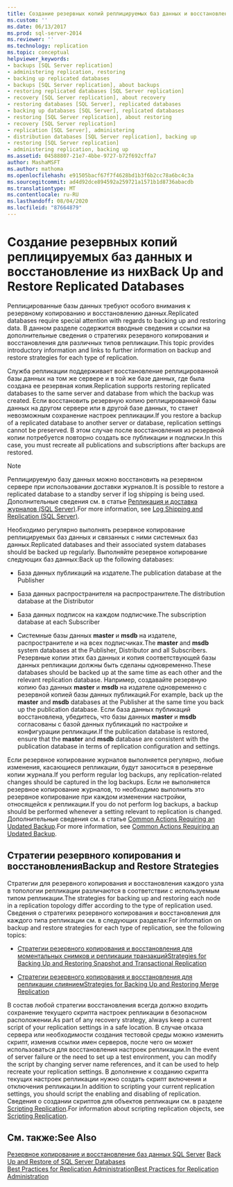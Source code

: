 ```yaml
---
title: Создание резервных копий реплицируемых баз данных и восстановление из них | Документация Майкрософт
ms.custom: ''
ms.date: 06/13/2017
ms.prod: sql-server-2014
ms.reviewer: ''
ms.technology: replication
ms.topic: conceptual
helpviewer_keywords:
- backups [SQL Server replication]
- administering replication, restoring
- backing up replicated databases
- backups [SQL Server replication], about backups
- restoring replicated databases [SQL Server replication]
- recovery [SQL Server replication], about recovery
- restoring databases [SQL Server], replicated databases
- backing up databases [SQL Server], replicated databases
- restoring [SQL Server replication], about restoring
- recovery [SQL Server replication]
- replication [SQL Server], administering
- distribution databases [SQL Server replication], backing up
- restoring [SQL Server replication]
- administering replication, backing up
ms.assetid: 04588807-21e7-4bbe-9727-b72f692cffa7
author: MashaMSFT
ms.author: mathoma
ms.openlocfilehash: e91505bacf67f7f4628bd1b3f6b2cc78a6bc4c3a
ms.sourcegitcommit: ad4d92dce894592a259721a1571b1d8736abacdb
ms.translationtype: MT
ms.contentlocale: ru-RU
ms.lasthandoff: 08/04/2020
ms.locfileid: "87664879"
---
```

# <a name="back-up-and-restore-replicated-databases"></a><span data-ttu-id="b413a-102">Создание резервных копий реплицируемых баз данных и восстановление из них</span><span class="sxs-lookup"><span data-stu-id="b413a-102">Back Up and Restore Replicated Databases</span></span>
  <span data-ttu-id="b413a-103">Реплицированные базы данных требуют особого внимания к резервному копированию и восстановлению данных.</span><span class="sxs-lookup"><span data-stu-id="b413a-103">Replicated databases require special attention with regards to backing up and restoring data.</span></span> <span data-ttu-id="b413a-104">В данном разделе содержится вводные сведения и ссылки на дополнительные сведения о стратегиях резервного копирования и восстановления для различных типов репликации.</span><span class="sxs-lookup"><span data-stu-id="b413a-104">This topic provides introductory information and links to further information on backup and restore strategies for each type of replication.</span></span>  
  
 <span data-ttu-id="b413a-105">Служба репликации поддерживает восстановление реплицированной базы данных на том же сервере и в той же базе данных, где была создана ее резервная копия.</span><span class="sxs-lookup"><span data-stu-id="b413a-105">Replication supports restoring replicated databases to the same server and database from which the backup was created.</span></span> <span data-ttu-id="b413a-106">Если восстановить резервную копию реплицированной базы данных на другом сервере или в другой базе данных, то станет невозможным сохранение настроек репликации.</span><span class="sxs-lookup"><span data-stu-id="b413a-106">If you restore a backup of a replicated database to another server or database, replication settings cannot be preserved.</span></span> <span data-ttu-id="b413a-107">В этом случае после восстановления из резервной копии потребуется повторно создать все публикации и подписки.</span><span class="sxs-lookup"><span data-stu-id="b413a-107">In this case, you must recreate all publications and subscriptions after backups are restored.</span></span>  
  
> [!NOTE]  
>  <span data-ttu-id="b413a-108">Реплицируемую базу данных можно восстановить на резервном сервере при использовании доставки журналов.</span><span class="sxs-lookup"><span data-stu-id="b413a-108">It is possible to restore a replicated database to a standby server if log shipping is being used.</span></span> <span data-ttu-id="b413a-109">Дополнительные сведения см. в статье [Репликация и доставка журналов (SQL Server)](../../../database-engine/log-shipping/log-shipping-and-replication-sql-server.md).</span><span class="sxs-lookup"><span data-stu-id="b413a-109">For more information, see [Log Shipping and Replication &#40;SQL Server&#41;](../../../database-engine/log-shipping/log-shipping-and-replication-sql-server.md).</span></span>  
  
 <span data-ttu-id="b413a-110">Необходимо регулярно выполнять резервное копирование реплицируемых баз данных и связанных с ними системных баз данных.</span><span class="sxs-lookup"><span data-stu-id="b413a-110">Replicated databases and their associated system databases should be backed up regularly.</span></span> <span data-ttu-id="b413a-111">Выполняйте резервное копирование следующих баз данных:</span><span class="sxs-lookup"><span data-stu-id="b413a-111">Back up the following databases:</span></span>  
  
-   <span data-ttu-id="b413a-112">База данных публикаций на издателе.</span><span class="sxs-lookup"><span data-stu-id="b413a-112">The publication database at the Publisher</span></span>  
  
-   <span data-ttu-id="b413a-113">База данных распространителя на распространителе.</span><span class="sxs-lookup"><span data-stu-id="b413a-113">The distribution database at the Distributor</span></span>  
  
-   <span data-ttu-id="b413a-114">База данных подписок на каждом подписчике.</span><span class="sxs-lookup"><span data-stu-id="b413a-114">The subscription database at each Subscriber</span></span>  
  
-   <span data-ttu-id="b413a-115">Системные базы данных **master** и **msdb** на издателе, распространителе и на всех подписчиках.</span><span class="sxs-lookup"><span data-stu-id="b413a-115">The **master** and **msdb** system databases at the Publisher, Distributor and all Subscribers.</span></span> <span data-ttu-id="b413a-116">Резервные копии этих баз данных и копия соответствующей базы данных репликации должны быть сделаны одновременно.</span><span class="sxs-lookup"><span data-stu-id="b413a-116">These databases should be backed up at the same time as each other and the relevant replication database.</span></span> <span data-ttu-id="b413a-117">Например, создавайте резервную копию баз данных **master** и **msdb** на издателе одновременно с резервной копией базы данных публикаций.</span><span class="sxs-lookup"><span data-stu-id="b413a-117">For example, back up the **master** and **msdb** databases at the Publisher at the same time you back up the publication database.</span></span> <span data-ttu-id="b413a-118">Если база данных публикаций восстановлена, убедитесь, что базы данных **master** и **msdb** согласованы с базой данных публикаций по настройке и конфигурации репликации.</span><span class="sxs-lookup"><span data-stu-id="b413a-118">If the publication database is restored, ensure that the **master** and **msdb** database are consistent with the publication database in terms of replication configuration and settings.</span></span>  
  
 <span data-ttu-id="b413a-119">Если резервное копирование журналов выполняется регулярно, любые изменения, касающиеся репликации, будут заноситься в резервные копии журнала.</span><span class="sxs-lookup"><span data-stu-id="b413a-119">If you perform regular log backups, any replication-related changes should be captured in the log backups.</span></span> <span data-ttu-id="b413a-120">Если не выполняется резервное копирование журналов, то необходимо выполнить это резервное копирование при каждом изменении настройки, относящейся к репликации.</span><span class="sxs-lookup"><span data-stu-id="b413a-120">If you do not perform log backups, a backup should be performed whenever a setting relevant to replication is changed.</span></span> <span data-ttu-id="b413a-121">Дополнительные сведения см. в статье [Common Actions Requiring an Updated Backup](common-actions-requiring-an-updated-backup.md).</span><span class="sxs-lookup"><span data-stu-id="b413a-121">For more information, see [Common Actions Requiring an Updated Backup](common-actions-requiring-an-updated-backup.md).</span></span>  
  
## <a name="backup-and-restore-strategies"></a><span data-ttu-id="b413a-122">Стратегии резервного копирования и восстановления</span><span class="sxs-lookup"><span data-stu-id="b413a-122">Backup and Restore Strategies</span></span>  
 <span data-ttu-id="b413a-123">Стратегии для резервного копирования и восстановления каждого узла в топологии репликации различаются в соответствии с используемым типом репликации.</span><span class="sxs-lookup"><span data-stu-id="b413a-123">The strategies for backing up and restoring each node in a replication topology differ according to the type of replication used.</span></span> <span data-ttu-id="b413a-124">Сведения о стратегиях резервного копирования и восстановления для каждого типа репликации см. в следующих разделах:</span><span class="sxs-lookup"><span data-stu-id="b413a-124">For information on backup and restore strategies for each type of replication, see the following topics:</span></span>  
  
-   [<span data-ttu-id="b413a-125">Стратегии резервного копирования и восстановления для моментальных снимков и репликации транзакций</span><span class="sxs-lookup"><span data-stu-id="b413a-125">Strategies for Backing Up and Restoring Snapshot and Transactional Replication</span></span>](strategies-for-backing-up-and-restoring-snapshot-and-transactional-replication.md)  
  
-   [<span data-ttu-id="b413a-126">Стратегии резервного копирования и восстановления для репликации слиянием</span><span class="sxs-lookup"><span data-stu-id="b413a-126">Strategies for Backing Up and Restoring Merge Replication</span></span>](strategies-for-backing-up-and-restoring-merge-replication.md)  
  
 <span data-ttu-id="b413a-127">В состав любой стратегии восстановления всегда должно входить сохранение текущего скрипта настроек репликации в безопасном расположении.</span><span class="sxs-lookup"><span data-stu-id="b413a-127">As part of any recovery strategy, always keep a current script of your replication settings in a safe location.</span></span> <span data-ttu-id="b413a-128">В случае отказа сервера или необходимости создания тестовой среды можно изменить скрипт, изменив ссылки имен серверов, после чего он может использоваться для восстановления настроек репликации.</span><span class="sxs-lookup"><span data-stu-id="b413a-128">In the event of server failure or the need to set up a test environment, you can modify the script by changing server name references, and it can be used to help recreate your replication settings.</span></span> <span data-ttu-id="b413a-129">В дополнение к созданию скрипта текущих настроек репликации нужно создать скрипт включения и отключения репликации.</span><span class="sxs-lookup"><span data-stu-id="b413a-129">In addition to scripting your current replication settings, you should script the enabling and disabling of replication.</span></span> <span data-ttu-id="b413a-130">Сведения о создании скриптов для объектов репликации см. в разделе [Scripting Replication](../scripting-replication.md).</span><span class="sxs-lookup"><span data-stu-id="b413a-130">For information about scripting replication objects, see [Scripting Replication](../scripting-replication.md).</span></span>  
  
## <a name="see-also"></a><span data-ttu-id="b413a-131">См. также:</span><span class="sxs-lookup"><span data-stu-id="b413a-131">See Also</span></span>  
 <span data-ttu-id="b413a-132">[Резервное копирование и восстановление баз данных SQL Server](../../backup-restore/back-up-and-restore-of-sql-server-databases.md) </span><span class="sxs-lookup"><span data-stu-id="b413a-132">[Back Up and Restore of SQL Server Databases](../../backup-restore/back-up-and-restore-of-sql-server-databases.md) </span></span>  
 [<span data-ttu-id="b413a-133">Best Practices for Replication Administration</span><span class="sxs-lookup"><span data-stu-id="b413a-133">Best Practices for Replication Administration</span></span>](best-practices-for-replication-administration.md)  
  
  
